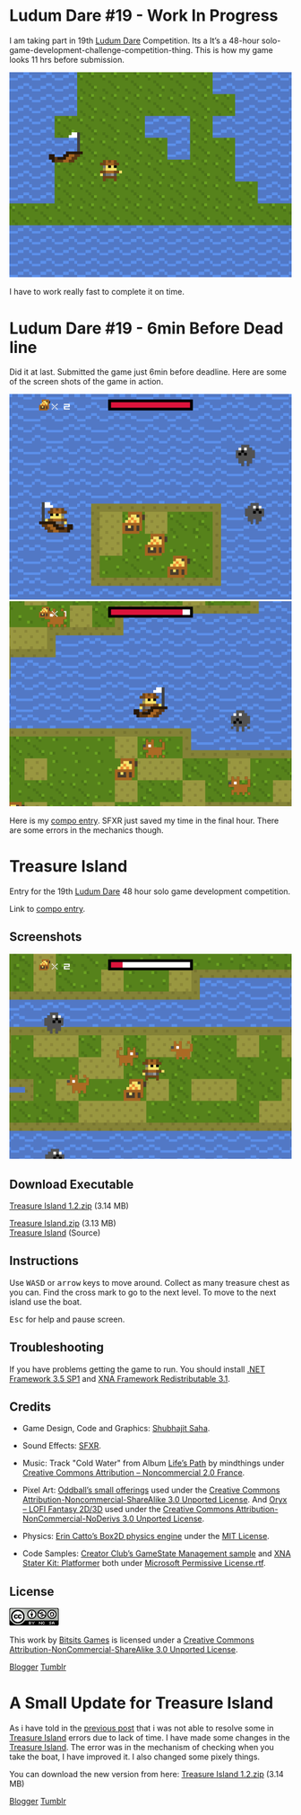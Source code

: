 Ludum Dare #19 - Work In Progress
===
I am taking part in 19th [Ludum Dare] Competition. Its a It’s a 48-hour solo-game-development-challenge-competition-thing. This is how my game looks 11 hrs before submission. 

![](https://github.com/Bitsits/Treasure-Island-Assets/raw/master/Blog/Treasure%20Island%20working.png)

I have to work really fast to complete it on time.

Ludum Dare #19 - 6min Before Dead line
===
Did it at last. Submitted the game just 6min before deadline. Here are some of the screen shots of the game in action. 


![](https://github.com/Bitsits/Treasure-Island-Assets/raw/master/Blog/Treasure%20Island1.png)
![](https://github.com/Bitsits/Treasure-Island-Assets/raw/master/Blog/Treasure%20Island2.png)

Here is my [compo entry]. SFXR just saved my time in the final hour. There are some errors in the mechanics though.

Treasure Island
===
Entry for the 19th [Ludum Dare](http://www.ludumdare.com/compo/) 48 hour solo game development competition.

Link to [compo entry](http://www.ludumdare.com/compo/ludum-dare-19/?action=rate&uid=3361).

Screenshots
---
![](https://github.com/Bitsits/Treasure-Island-Assets/raw/master/Blog/Treasure%20Island3.png)

Download Executable
---
[Treasure Island 1.2.zip][zip12] (3.14 MB)

[Treasure Island.zip][zip] (3.13 MB)  
[Treasure Island][source] (Source)


Instructions
---
Use <kbd>W</kbd><kbd>A</kbd><kbd>S</kbd><kbd>D</kbd> or <kbd>arrow</kbd> keys to move around. Collect as many treasure chest as you can. Find the cross mark to go to the next level. To move to the next island use the boat.

<kbd>Esc</kbd> for help and pause screen.


Troubleshooting
---
If you have problems getting the game to run. You should install [.NET Framework 3.5 SP1] and [XNA Framework Redistributable 3.1].


Credits
---
- Game Design, Code and Graphics: [Shubhajit Saha].

- Sound Effects: [SFXR](http://www.drpetter.se/project_sfxr.html).

- Music: Track "Cold Water" from Album [Life’s Path](http://www.jamendo.com/en/album/4219) by mindthings under [Creative Commons Attribution – Noncommercial 2.0 France].

- Pixel Art: [Oddball’s small offerings](http://forums.tigsource.com/index.php?topic=8834.0) used under the [Creative Commons Attribution-Noncommercial-ShareAlike 3.0 Unported License]. And [Oryx – LOFI Fantasy 2D/3D](http://forums.tigsource.com/index.php?topic=8970.0) used under the [Creative Commons Attribution-NonCommercial-NoDerivs 3.0 Unported License].

- Physics: [Erin Catto’s Box2D physics engine](http://www.box2d.org/) under the [MIT License].

- Code Samples: [Creator Club’s GameState Management sample] and [XNA Stater Kit: Platformer] both under [Microsoft Permissive License.rtf].


License
---
![](https://github.com/Bitsits/Treasure-Island-Assets/raw/master/Blog/cc.png)

This work by [Bitsits Games] is licensed under a [Creative Commons Attribution-NonCommercial-ShareAlike 3.0 Unported License].


[.NET Framework 3.5 SP1]:http://www.microsoft.com/downloads/details.aspx?FamilyID=ab99342f-5d1a-413d-8319-81da479ab0d7
[XNA Framework Redistributable 3.1]:http://www.microsoft.com/downloads/details.aspx?FamilyID=53867a2a-e249-4560-8011-98eb3e799ef2
[Windows Installer 3.1]:http://www.microsoft.com/downloads/details.aspx?displaylang=en&FamilyID=889482fc-5f56-4a38-b838-de776fd4138c

[Creator Club’s GameState Management sample]: http://creators.xna.com/en-US/samples/gamestatemanagement
[XNA Stater Kit: Platformer]: http://msdn.microsoft.com/en-us/library/dd254918.aspx
[Microsoft Permissive License.rtf]: http://creators.xna.com/downloads/?id=15

[MIT License]: http://www.opensource.org/licenses/mit-license.php
[Creative Commons Attribution – Noncommercial 2.0 France]:http://creativecommons.org/licenses/by-nc/2.0/fr/
[Creative Commons Attribution-NonCommercial-NoDerivs 3.0 Unported License]:http://creativecommons.org/licenses/by-nc-nd/3.0/
[Creative Commons Attribution-NonCommercial-ShareAlike 3.0 Unported License]: http://creativecommons.org/licenses/by-nc-sa/3.0/

[Bitsits Games]: https://bitsits.blogspot.com
[Shubhajit Saha]: https://suvozit.blogspot.com
[Maya Agarwal]: https://mayaagarwal.blogspot.com

[Ludum Dare]: http://www.ludumdare.com/compo/
[compo entry]: http://www.ludumdare.com/compo/ludum-dare-19/?action=rate&uid=3361
[zip]: https://github.com/Bitsits/Treasure-Island-Assets/raw/master/Treasure%20Island.zip
[zip12]: https://github.com/Bitsits/Treasure-Island-Assets/raw/master/Treasure%20Island%201.2.zip
[source]: https://github.com/Bitsits/BitSits-Framework---Treasure-Island

[Blogger](https://bitsits.blogspot.com/2010/12/treasure-island.html)
[Tumblr](https://bitsits.tumblr.com/post/96206086005/ludum-dare-19-6min-before-dead-line-did-it-at)

A Small Update for Treasure Island
===
As i have told in the [previous post] that i was not able to resolve some in [Treasure Island] errors due to lack of time. I have made some changes in the [Treasure Island]. The error was in the mechanism of checking when you take the boat, I have improved it. I also changed some pixely things. 

You can download the new version from here: [Treasure Island 1.2.zip][zip12] (3.14 MB)

[previous post]: https://bitsits.blogspot.com/2010/12/ludum-dare-19-6min-before-dead-line.html
[Treasure Island]: https://bitsits.blogspot.com/2010/12/treasure-island.html

[Blogger](https://bitsits.blogspot.com/2010/12/small-update-for-treasure-island.html)
[Tumblr](https://bitsits.tumblr.com/post/96206701650/a-small-update-for-treasure-island)
